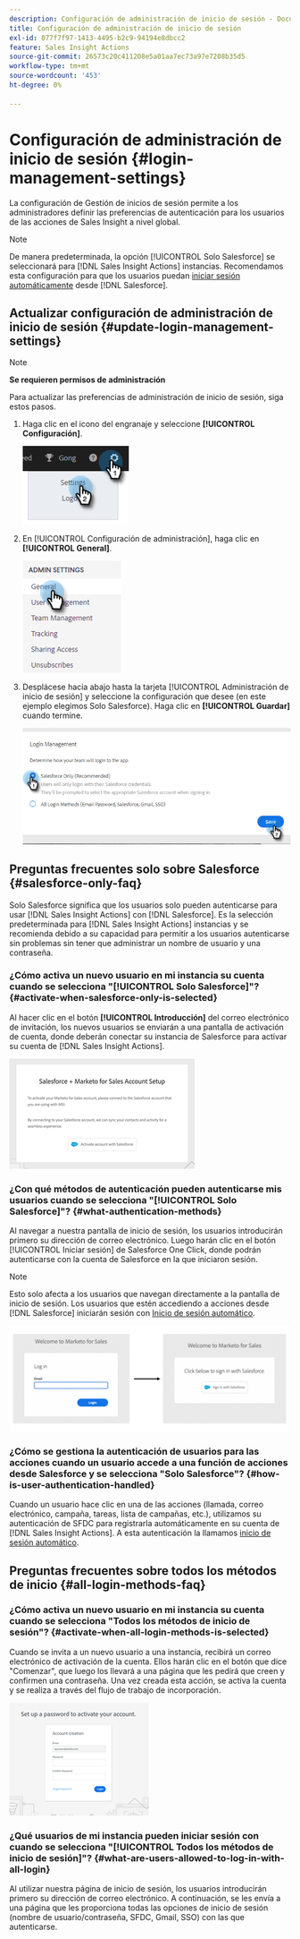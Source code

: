 ```yaml
---
description: Configuración de administración de inicio de sesión - Documentos de Marketo - Documentación del producto
title: Configuración de administración de inicio de sesión
exl-id: 077f7f97-1413-4495-b2c9-94194e8dbcc2
feature: Sales Insight Actions
source-git-commit: 26573c20c411208e5a01aa7ec73a97e7208b35d5
workflow-type: tm+mt
source-wordcount: '453'
ht-degree: 0%

---
```


# Configuración de administración de inicio de sesión {#login-management-settings}

La configuración de Gestión de inicios de sesión permite a los administradores definir las preferencias de autenticación para los usuarios de las acciones de Sales Insight a nivel global.

>[!NOTE]
>
>De manera predeterminada, la opción [!UICONTROL Solo Salesforce] se seleccionará para [!DNL Sales Insight Actions] instancias. Recomendamos esta configuración para que los usuarios puedan [iniciar sesión automáticamente](/help/marketo/product-docs/marketo-sales-insight/actions/admin/auto-login-from-salesforce.md) desde [!DNL Salesforce].

## Actualizar configuración de administración de inicio de sesión {#update-login-management-settings}

>[!NOTE]
>
>**Se requieren permisos de administración**

Para actualizar las preferencias de administración de inicio de sesión, siga estos pasos.

1. Haga clic en el icono del engranaje y seleccione **[!UICONTROL Configuración]**.

   ![](assets/login-management-settings-1.png)

1. En [!UICONTROL Configuración de administración], haga clic en **[!UICONTROL General]**.

   ![](assets/login-management-settings-2.png)

1. Desplácese hacia abajo hasta la tarjeta [!UICONTROL Administración de inicio de sesión] y seleccione la configuración que desee (en este ejemplo elegimos Solo Salesforce). Haga clic en **[!UICONTROL Guardar]** cuando termine.

   ![](assets/login-management-settings-3.png)

## Preguntas frecuentes solo sobre Salesforce {#salesforce-only-faq}

Solo Salesforce significa que los usuarios solo pueden autenticarse para usar [!DNL Sales Insight Actions] con [!DNL Salesforce]. Es la selección predeterminada para [!DNL Sales Insight Actions] instancias y se recomienda debido a su capacidad para permitir a los usuarios autenticarse sin problemas sin tener que administrar un nombre de usuario y una contraseña.

### ¿Cómo activa un nuevo usuario en mi instancia su cuenta cuando se selecciona &quot;[!UICONTROL Solo Salesforce]&quot;? {#activate-when-salesforce-only-is-selected}

Al hacer clic en el botón **[!UICONTROL Introducción]** del correo electrónico de invitación, los nuevos usuarios se enviarán a una pantalla de activación de cuenta, donde deberán conectar su instancia de Salesforce para activar su cuenta de [!DNL Sales Insight Actions].

![](assets/login-management-settings-4.png)

### ¿Con qué métodos de autenticación pueden autenticarse mis usuarios cuando se selecciona &quot;[!UICONTROL Solo Salesforce]&quot;? {#what-authentication-methods}

Al navegar a nuestra pantalla de inicio de sesión, los usuarios introducirán primero su dirección de correo electrónico. Luego harán clic en el botón [!UICONTROL Iniciar sesión] de Salesforce One Click, donde podrán autenticarse con la cuenta de Salesforce en la que iniciaron sesión.

>[!NOTE]
>
>Esto solo afecta a los usuarios que navegan directamente a la pantalla de inicio de sesión. Los usuarios que estén accediendo a acciones desde [!DNL Salesforce] iniciarán sesión con [Inicio de sesión automático](/help/marketo/product-docs/marketo-sales-insight/actions/admin/auto-login-from-salesforce.md).

![](assets/login-management-settings-5.png)

### ¿Cómo se gestiona la autenticación de usuarios para las acciones cuando un usuario accede a una función de acciones desde Salesforce y se selecciona &quot;Solo Salesforce&quot;? {#how-is-user-authentication-handled}

Cuando un usuario hace clic en una de las acciones (llamada, correo electrónico, campaña, tareas, lista de campañas, etc.), utilizamos su autenticación de SFDC para registrarla automáticamente en su cuenta de [!DNL Sales Insight Actions]. A esta autenticación la llamamos [inicio de sesión automático](/help/marketo/product-docs/marketo-sales-insight/actions/admin/auto-login-from-salesforce.md).

## Preguntas frecuentes sobre todos los métodos de inicio {#all-login-methods-faq}

### ¿Cómo activa un nuevo usuario en mi instancia su cuenta cuando se selecciona &quot;Todos los métodos de inicio de sesión&quot;? {#activate-when-all-login-methods-is-selected}

Cuando se invita a un nuevo usuario a una instancia, recibirá un correo electrónico de activación de la cuenta. Ellos harán clic en el botón que dice &quot;Comenzar&quot;, que luego los llevará a una página que les pedirá que creen y confirmen una contraseña. Una vez creada esta acción, se activa la cuenta y se realiza a través del flujo de trabajo de incorporación.

![](assets/login-management-settings-6.png)

### ¿Qué usuarios de mi instancia pueden iniciar sesión con cuando se selecciona &quot;[!UICONTROL Todos los métodos de inicio de sesión]&quot;? {#what-are-users-allowed-to-log-in-with-all-login}

Al utilizar nuestra página de inicio de sesión, los usuarios introducirán primero su dirección de correo electrónico. A continuación, se les envía a una página que les proporciona todas las opciones de inicio de sesión (nombre de usuario/contraseña, SFDC, Gmail, SSO) con las que autenticarse.
